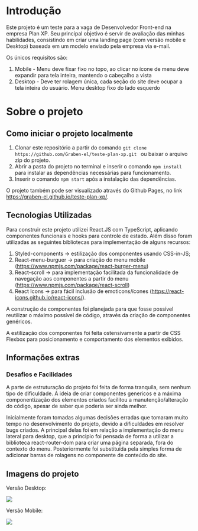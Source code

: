 # Introdução

Este projeto é um teste para a vaga de Desenvolvedor Front-end na empresa Plan XP. Seu principal objetivo é servir de avaliação das minhas habilidades, consistindo em criar uma landing page (com versão mobile e Desktop) baseada em um modelo enviado pela empresa via e-mail. 

Os únicos requisitos são:
    
1. Mobile - Menu deve fixar fixo no topo, ao clicar no ícone de menu deve expandir para tela inteira, mantendo o cabeçalho a vista
2. Desktop - Deve ter rolagem única, cada seção do site deve ocupar a tela inteira do usuário. Menu desktop fixo do lado esquerdo

# Sobre o projeto

## Como iniciar o projeto localmente

1. Clonar este repositório a partir do comando
    `git clone https://github.com/Graben-el/teste-plan-xp.git `
    ou baixar o arquivo zip do projeto.
2. Abrir a pasta do projeto no terminal e inserir o comando
    `npm install` para instalar as dependências necessárias para funcionamento.
3. Inserir o comando `npm start` após a instalação das dependências.

O projeto também pode ser visualizado através do Github Pages, no link https://graben-el.github.io/teste-plan-xp/.

## Tecnologias Utilizadas

Para construir este projeto utilizei React.JS com TypeScript, aplicando componentes funcionais e hooks para controle de estado. Além disso foram utilizadas as seguintes bibliotecas para implementação de alguns recursos:

1. Styled-components -> estilização dos componentes usando CSS-in-JS;
2. React-menu-burguer -> para criação do menu mobile (https://www.npmjs.com/package/react-burger-menu)
3. React-scroll -> para implementação facilitada da funcionalidade de navegação aos componentes a partir do menu (https://www.npmjs.com/package/react-scroll)
4. React Icons -> para fácil inclusão de emoticons/ícones (https://react-icons.github.io/react-icons/).

A construção de componentes foi planejada para que fosse possível reutilizar o máximo possível de código, através da criação de componentes genéricos.

A estilização dos componentes foi feita ostensivamente a partir de CSS Flexbox para posicionamento e comportamento dos elementos exibidos.

## Informações extras 

### Desafios e Facilidades

A parte de estruturação do projeto foi feita de forma tranquila, sem nenhum tipo de dificuldade. A ideia de criar componentes genericos e a máxima componentização dos elementos criados facilitou a manutenção/alteração do código, apesar de saber que poderia ser ainda melhor.

Inicialmente foram tomadas algumas decisões erradas que tomaram muito tempo no desenvolvimento do projeto, devido a dificuldades em resolver bugs criados. A principal delas foi em relação a implementação do menu lateral para desktop, que a principio foi pensada de forma a utilizar a biblioteca react-router-dom para criar uma página separada, fora do contexto do menu. Posteriormente foi substituída pela simples forma de adicionar barras de rolagens no componente de conteúdo do site.

## Imagens do projeto

Versão Desktop:

<img src='./src/images/desktop.gif'></img>

Versão Mobile:

<img src='./src/images/mobile.gif'></img>